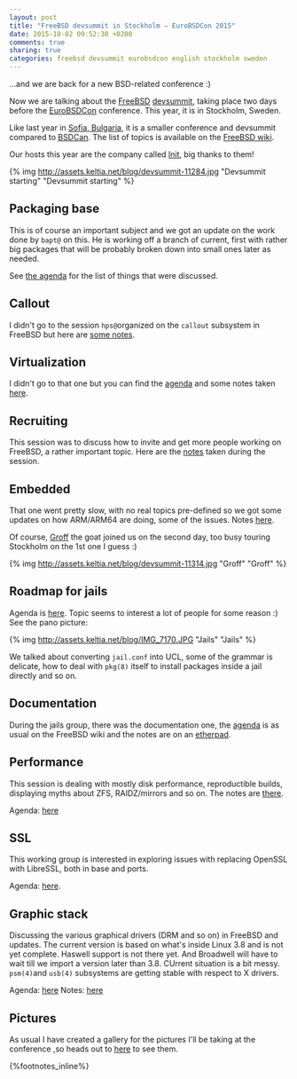 ```yaml
---
layout: post
title: "FreeBSD devsummit in Stockholm — EuroBSDCon 2015"
date: 2015-10-02 09:52:30 +0200
comments: true
sharing: true
categories: freebsd devsummit eurobsdcon english stockholm sweden
---
```


…and we are back for a new BSD-related conference :)

Now we are talking about the [FreeBSD](/categories/freebsd) [devsummit](/categories/devsummit), taking place two days before the [EuroBSDCon](https://2015.eurobsdcon.org/) conference.  This year, it is in Stockholm, Sweden.

Like last year in [Sofia, Bulgaria](/2014/09/25/first-day-in-sofia/), it is a smaller conference and devsummit compared to [BSDCan](/2015/06/10/first-day-at-bsdcan-2015-devsummit/).  The list of topics is available on the [FreeBSD wiki](https://wiki.freebsd.org/201510DevSummit).

Our hosts this year are the company called [Init](https://www.init.se/), big thanks to them!
<!--more-->
{% img http://assets.keltia.net/blog/devsummit-11284.jpg "Devsummit starting" "Devsummit starting" %}

Packaging base
--------------

This is of course an important subject and we got an update on the work done by `bapt@` on this.  He is working off a branch of current, first with rather big packages that will be probably broken down into small ones later as needed.

See [the agenda](https://wiki.freebsd.org/201510DevSummit/PackagingBase) for the list of things that were discussed.

Callout
-------

I didn't go to the session `hps@`organized on the `callout` subsystem in FreeBSD but here are [some notes](https://etherpad.net/p/Callout2015).

Virtualization
--------------

I didn't go to that one but you can find the [agenda](https://wiki.freebsd.org/201510DevSummit/Virtualization) and some notes taken [here](https://etherpad.net/p/2015DevSummitVirtualization).

Recruiting
----------

This session was to discuss how to invite and get more people working on FreeBSD, a rather important topic.  Here are the [notes](https://etherpad.net/p/2015Dev_Summit_Recruiting) taken during the session.

Embedded
--------

That one went pretty slow, with no real topics pre-defined so we got some updates on how ARM/ARM64 are doing, some of the issues.  Notes [here](https://etherpad.net/p/2015DevSummitEmbedded).

Of course, [Groff](https://twitter.com/GroffTheBSDGoat) the goat joined us on the second day, too busy touring Stockholm on the 1st one I guess :)

{% img http://assets.keltia.net/blog/devsummit-11314.jpg "Groff" "Groff" %}

Roadmap for jails
-----------------

Agenda is [here](https://wiki.freebsd.org/201510DevSummit/Jails).  Topic seems to interest a lot of people for some reason :) See the pano picture:

{% img http://assets.keltia.net/blog/IMG_7170.JPG "Jails" "Jails" %}

We talked about converting `jail.conf` into UCL, some of the grammar is delicate, how to deal with `pkg(8)` itself to install packages inside a jail directly and so on.

Documentation
-------------

During the jails group, there was the documentation one, the [agenda](https://wiki.freebsd.org/201510DevSummit/Documentation) is as usual on the FreeBSD wiki and the notes are on an [etherpad](https://etherpad.net/p/2015_Dev_Summit_Documentation).

Performance
-----------

This session is dealing with mostly disk performance, reproductible builds, displaying myths about ZFS, RAIDZ/mirrors and so on.  The notes are [there](https://etherpad.net/p/2015Dev_Summit_Performance).

Agenda: [here](https://wiki.freebsd.org/201510DevSummit/Performance)

SSL
---

This working group is interested in exploring issues with replacing OpenSSL with LibreSSL, both in base and ports.

Agenda: [here](https://wiki.freebsd.org/201510DevSummit/SSL).

Graphic stack
-------------

Discussing the various graphical drivers (DRM and so on) in FreeBSD and updates.  The current version is based on what's inside Linux 3.8 and is not yet complete.  Haswell support is not there yet.  And Broadwell will have to wait till we import a version later than 3.8.  CUrrent situation is a bit messy.  `psm(4)`and `usb(4)` subsystems are getting stable with respect to X drivers.

Agenda: [here](https://wiki.freebsd.org/201510DevSummit/GraphicsStack)
Notes: [here](https://etherpad.net/p/2015DevSummitGraphicStack)

Pictures
--------

As usual I have created a gallery for the pictures I'll be taking at the conference ,so heads out to [here](http://assets.keltia.net/photos/EuroBSDCon-2015/) to see them.

{%footnotes_inline%}
